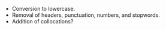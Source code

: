 * Conversion to lowercase.
* Removal of headers, punctuation, numbers, and stopwords.
* Addition of collocations?
